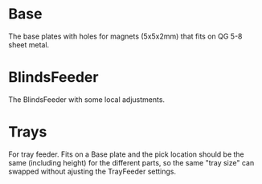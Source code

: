 # Base

The base plates with holes for magnets (5x5x2mm) that fits on QG 5-8 sheet metal.

# BlindsFeeder

The BlindsFeeder with some local adjustments.

# Trays

For tray feeder. Fits on a Base plate and the pick location should be the same (including height) for the different parts, so the same "tray size" can swapped without ajusting the TrayFeeder settings.

